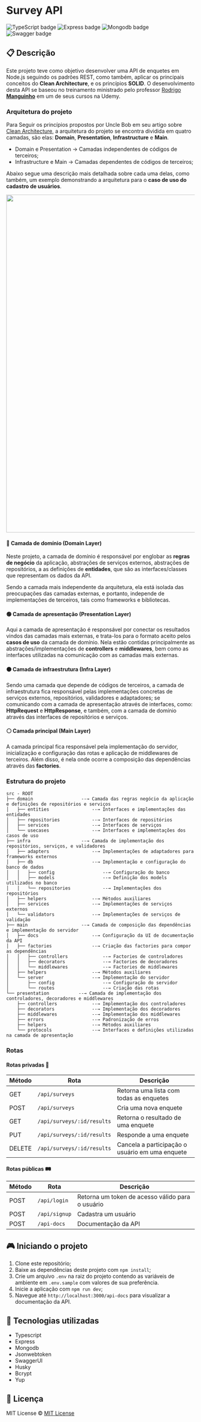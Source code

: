 # Survey API

![TypeScript badge](https://img.shields.io/badge/typescript-%23007ACC.svg?style=for-the-badge&logo=typescript&logoColor=white)
![Express badge](https://img.shields.io/badge/express.js-%23404d59.svg?style=for-the-badge&logo=express&logoColor=%2361DAFB)
![Mongodb badge](https://img.shields.io/badge/MongoDB-%234ea94b.svg?style=for-the-badge&logo=mongodb&logoColor=white)
![Swagger badge](https://img.shields.io/badge/Swagger-85EA2D?style=for-the-badge&logo=Swagger&logoColor=black)

## 📋 Descrição

Este projeto teve como objetivo desenvolver uma API de enquetes em Node.js seguindo os padrões REST, como também, aplicar os principais conceitos do **Clean Architecture**, e os princípios **SOLID**. O desenvolvimento desta API se baseou no treinamento ministrado pelo professor [Rodrigo **Manguinho**](https://www.udemy.com/user/rodrigo-manguinho) em um de seus cursos na Udemy.

### Arquitetura do projeto

Para Seguir os princípios propostos por Uncle Bob em seu artigo sobre [Clean Architecture](https://blog.cleancoder.com/uncle-bob/2012/08/13/the-clean-architecture.html), a arquitetura do projeto se encontra dividida em quatro camadas, são elas: **Domain**, **Presentation**, **Infrastructure** e **Main**.

-   Domain e Presentation → Camadas independentes de códigos de terceiros;
-   Infrastructure e Main → Camadas dependentes de códigos de terceiros;

Abaixo segue uma descrição mais detalhada sobre cada uma delas, como também, um exemplo demonstrando a arquitetura para o **caso de uso do cadastro de usuários**.

<img width="900px" src="https://github.com/nalbertcerqueira/nalbertcerqueira/assets/105606295/4547edb3-b9e7-4a72-b834-8049434a7634">

#### 🔴 Camada de domínio (Domain Layer)

Neste projeto, a camada de domínio é responsável por englobar as **regras de negócio** da aplicação, abstrações de serviços externos, abstrações de repositórios, a as definições de **entidades**, que são as interfaces/classes que representam os dados da API.

Sendo a camada mais independente da arquitetura, ela está isolada das preocupações das camadas externas, e portanto, independe de implementações de terceiros, tais como frameworks e bibliotecas.

#### 🟢 Camada de apresentação (Presentation Layer)

Aqui a camada de apresentação é responsável por conectar os resultados vindos das camadas mais externas, e trata-los para o formato aceito pelos **casos de uso** da camada de domínio. Nela estão contidas principalmente as abstrações/implementações de **controllers** e **middlewares**, bem como as interfaces utilizadas na comunicação com as camadas mais externas.

#### 🟠 Camada de infraestrutura (Infra Layer)

Sendo uma camada que depende de códigos de terceiros, a camada de infraestrutura fica responsável pelas implementações concretas de serviços externos, repositórios, validadores e adaptadores; se comunicando com a camada de apresentação através de interfaces, como: **HttpRequest** e **HttpResponse**, e também, com a camada de domínio através das interfaces de repositórios e serviços.

#### ⚪ Camada principal (Main Layer)

A camada principal fica responsável pela implementação do servidor, inicialização e configuração das rotas e aplicação de middlewares de terceiros. Além disso, é nela onde ocorre a composição das dependências através das **factories**.

### Estrutura do projeto

```
src - ROOT
├── domain                  --→ Camada das regras negócio da aplicação e definições de repositórios e serviços
│   ├── entities                --→ Interfaces e implementações das entidades
│   ├── repositories            --→ Interfaces de repositórios
│   ├── services                --→ Interfaces de serviços
│   └── usecases                --→ Interfaces e implementações dos casos de uso
├── infra                   --→ Camada de implementação dos repositórios, serviços, e validadores
│   ├── adapters                --→ Implementações de adaptadores para frameworks externos
│   ├── db                      --→ Implementação e configuração do banco de dados
│   │   ├── config                  --→ Configuração do banco
│   │   ├── models                  --→ Definição dos models utilizados no banco
│   │   └── repositories            --→ Implementações dos repositórios
│   ├── helpers                 --→ Métodos auxiliares
│   ├── services                --→ Implementações de serviços externos
│   └── validators              --→ Implementações de serviços de validação
├── main                    --→ Camada de composição das dependências e implementação do servidor
│   ├── docs                    --→ Configuração da UI de documentação da API
│   ├── factories               --→ Criação das factories para compor as dependências
│   │   ├── controllers             --→ Factories de controladores
│   │   ├── decorators              --→ Factories de decoradores
│   │   └── middlewares             --→ Factories de middlewares
│   ├── helpers                 --→ Métodos auxiliares
│   └── server                  --→ Implementação do servidor
│       ├── config                  --→ Configuração do servidor
│       └── routes                  --→ Criação das rotas
└── presentation           --→ Camada de implementação dos controladores, decoradores e middlewares
    ├── controllers             --→ Implementação dos controladores
    ├── decorators              --→ Implementação dos decoradores
    ├── middlewares             --→ Implementação dos middlewares
    ├── errors                  --→ Padronização de erros
    ├── helpers                 --→ Métodos auxiliares
    └── protocols               --→ Interfaces e definições utilizadas na camada de apresentação
```

### Rotas

#### Rotas privadas 🔐

| **Método** | **Rota**                   | **Descrição**                                   |
| ---------- | -------------------------- | ----------------------------------------------- |
| GET        | `/api/surveys`             | Retorna uma lista com todas as enquetes         |
| POST       | `/api/surveys`             | Cria uma nova enquete                           |
| GET        | `/api/surveys/:id/results` | Retorna o resultado de uma enquete              |
| PUT        | `/api/surveys/:id/results` | Responde a uma enquete                          |
| DELETE     | `/api/surveys/:id/results` | Cancela a participação o usuário em uma enquete |

#### Rotas públicas 🛤️

| **Método** | **Rota**      | **Descrição**                                    |
| ---------- | ------------- | ------------------------------------------------ |
| POST       | `/api/login`  | Retorna um token de acesso válido para o usuário |
| POST       | `/api/signup` | Cadastra um usuário                              |
| POST       | `/api-docs`   | Documentação da API                              |

## 🎮 Iniciando o projeto

1. Clone este repositório;
2. Baixe as dependências deste projeto com `npm install`;
3. Crie um arquivo `.env` na raiz do projeto contendo as variáveis de ambiente em `.env.sample` com valores de sua preferência.
4. Inicie a aplicação com `npm run dev`;
5. Navegue até `http://localhost:3000/api-docs` para visualizar a documentação da API.

## 🚀 Tecnologias utilizadas

-   Typescript
-   Express
-   Mongodb
-   Jsonwebtoken
-   SwaggerUI
-   Husky
-   Bcrypt
-   Yup

## 📝 Licença

MIT License © [MIT License ](./LICENSE)
